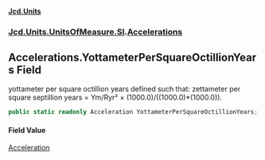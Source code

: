 #### [Jcd.Units](index.md 'index')
### [Jcd.Units.UnitsOfMeasure.SI](Jcd.Units.UnitsOfMeasure.SI.md 'Jcd.Units.UnitsOfMeasure.SI').[Accelerations](Accelerations.md 'Jcd.Units.UnitsOfMeasure.SI.Accelerations')

## Accelerations.YottameterPerSquareOctillionYears Field

yottameter per square octillion years defined such that: zettameter per square septillion years = Ym/Ryr² ×
(1000.0)/((1000.0)*(1000.0)).

```csharp
public static readonly Acceleration YottameterPerSquareOctillionYears;
```

#### Field Value
[Acceleration](Acceleration.md 'Jcd.Units.UnitTypes.Acceleration')